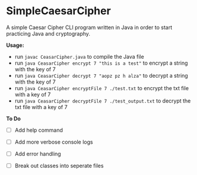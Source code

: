 # SimpleCaesarCipher
A simple Caesar Cipher CLI program written in Java in order to start practicing Java and cryptography.

**Usage:**
* run `javac CeasarCipher.java` to compile the Java file
* run `java CeasarCipher encrypt 7 "this is a test"` to encrypt a string with the key of 7
* run `java CeasarCipher decrypt 7 "aopz pz h alza"` to decrypt a string with the key of 7
* run `java CeasarCipher encryptFile 7 ./test.txt` to encrypt the txt file with a key of 7
* run `java CeasarCipher decryptFile 7 ./test_output.txt` to decrypt the txt file with a key of 7

**To Do**
 - [ ] Add help command
 - [ ] Add more verbose console logs
 - [ ] Add error handling
 - [ ] Break out classes into seperate files


